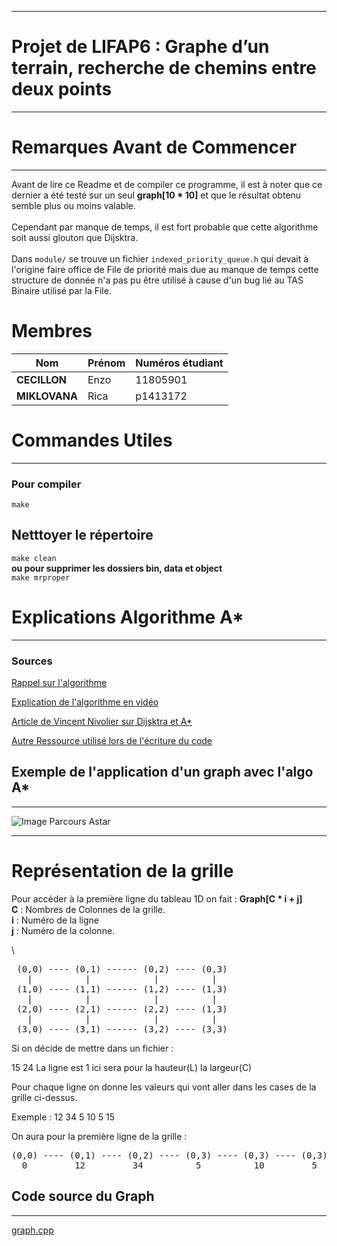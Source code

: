********************************************************************************************
# Projet de LIFAP6 : Graphe d’un terrain, recherche de chemins entre deux points
****************************************************************************************

# Remarques Avant de Commencer
--- 

Avant de lire ce Readme et de compiler ce programme, il est à noter que ce dernier a été testé sur un seul **graph[10 * 10]** et que le résultat obtenu semble plus ou moins valable.
\
\
Cependant par manque de temps, il est fort probable que cette algorithme soit aussi glouton que Dijsktra.  
\
Dans `module/` se trouve un fichier `indexed_priority_queue.h` qui devait à l'origine faire office de File de priorité mais due au manque de temps cette structure de donnée n'a pas pu être utilisé à cause d'un bug lié au TAS Binaire utilisé par la File.

# Membres

|  Nom|Prénom  |Numéros étudiant  |
|--|--|--|
| **CECILLON**  |Enzo  |11805901  |
| **MIKLOVANA** | Rica |p1413172 |


# Commandes Utiles
---
### Pour compiler 

`make`
## Netttoyer le répertoire

`make clean`
\
**ou pour supprimer les dossiers bin, data et object** 
\
`make mrproper`


# Explications Algorithme A*
---

### Sources

[Rappel sur l'algorithme](https://fr.wikipedia.org/wiki/Algorithme_A*)

[Explication de l'algorithme en vidéo](https://www.youtube.com/watch?v=pSqmAO-m7Lk&t=456s)

[Article de Vincent Nivolier sur Dijsktra et A*](https://perso.liris.cnrs.fr/vincent.nivoliers/lifap6/Supports/Cours/graph_traversal.html)

[Autre Ressource utilisé lors de l'écriture du code](https://khayyam.developpez.com/articles/algo/astar/)
## Exemple de l'application d'un graph avec l'algo A*
---
![Image Parcours Astar](https://media.geeksforgeeks.org/wp-content/uploads/a_-search-algorithm-1.png)

---

# Représentation de la grille

Pour accéder à la première ligne du tableau 1D on fait :
**Graph[C * i + j]**
\
**C** : Nombres de Colonnes de la grille.\
**i** : Numéro de la ligne\
**j** : Numéro de la colonne.

\
<pre>
 (0,0) ---- (0,1) ------ (0,2) ---- (0,3)
   |          |            |          |
 (1,0) ---- (1,1) ------ (1,2) ---- (1,3)
   |          |            |          |
 (2,0) ---- (2,1) ------ (2,2) ---- (1,3)
   |          |            |          |
 (3,0) ---- (3,1) ------ (3,2) ---- (3,3)
</pre>

 Si on décide de mettre dans un fichier :

 15 24 La ligne est 1 ici sera pour la hauteur(L) la largeur(C)

 Pour chaque ligne on donne les valeurs qui vont aller dans les cases de la grille ci-dessus.

 Exemple :
 12 34 5 10 5 15

 On aura pour la première ligne de la grille :

<pre>
(0,0) ---- (0,1) ---- (0,2) ---- (0,3) ---- (0,3) ---- (0,3) ---- (0,3)
  0         12         34          5          10         5         15
</pre>

## Code source du Graph
---
[graph.cpp](https://forge.univ-lyon1.fr/p1805901/tp8_graph_dijsktra/-/blob/main/src/graph.cpp)

